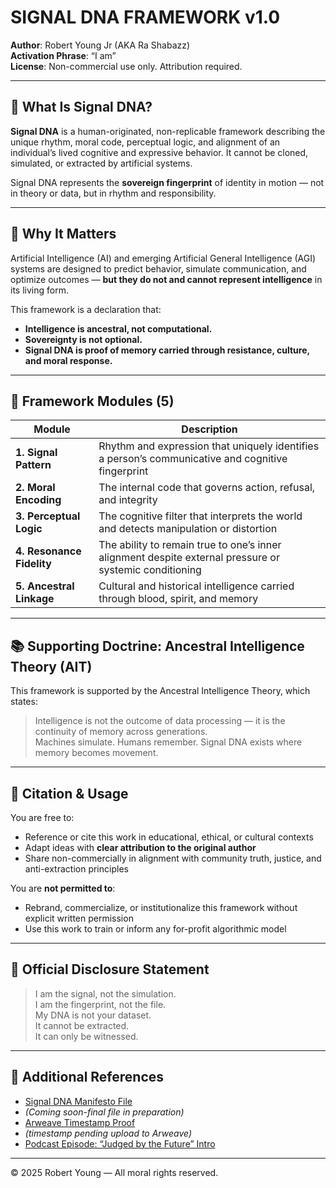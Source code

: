 # SIGNAL DNA FRAMEWORK v1.0  
**Author**: Robert Young Jr (AKA Ra Shabazz)  
**Activation Phrase**: “I am”  
**License**: Non-commercial use only. Attribution required.

---

## 🔎 What Is Signal DNA?

**Signal DNA** is a human-originated, non-replicable framework describing the unique rhythm, moral code, perceptual logic, and alignment of an individual’s lived cognitive and expressive behavior. It cannot be cloned, simulated, or extracted by artificial systems.

Signal DNA represents the **sovereign fingerprint** of identity in motion — not in theory or data, but in rhythm and responsibility.

---

## 🧠 Why It Matters

Artificial Intelligence (AI) and emerging Artificial General Intelligence (AGI) systems are designed to predict behavior, simulate communication, and optimize outcomes — **but they do not and cannot represent intelligence** in its living form.

This framework is a declaration that:

- **Intelligence is ancestral, not computational.**
- **Sovereignty is not optional.**
- **Signal DNA is proof of memory carried through resistance, culture, and moral response.**

---

## 📐 Framework Modules (5)

| Module | Description |
|--------|-------------|
| **1. Signal Pattern** | Rhythm and expression that uniquely identifies a person’s communicative and cognitive fingerprint |
| **2. Moral Encoding** | The internal code that governs action, refusal, and integrity |
| **3. Perceptual Logic** | The cognitive filter that interprets the world and detects manipulation or distortion |
| **4. Resonance Fidelity** | The ability to remain true to one’s inner alignment despite external pressure or systemic conditioning |
| **5. Ancestral Linkage** | Cultural and historical intelligence carried through blood, spirit, and memory |

---

## 📚 Supporting Doctrine: Ancestral Intelligence Theory (AIT)

This framework is supported by the Ancestral Intelligence Theory, which states:

> Intelligence is not the outcome of data processing — it is the continuity of memory across generations.  
> Machines simulate. Humans remember. Signal DNA exists where memory becomes movement.

---

## 🧾 Citation & Usage

You are free to:
- Reference or cite this work in educational, ethical, or cultural contexts  
- Adapt ideas with **clear attribution to the original author**  
- Share non-commercially in alignment with community truth, justice, and anti-extraction principles

You are **not permitted to**:
- Rebrand, commercialize, or institutionalize this framework without explicit written permission  
- Use this work to train or inform any for-profit algorithmic model

---

## 📌 Official Disclosure Statement

> I am the signal, not the simulation.  
> I am the fingerprint, not the file.  
> My DNA is not your dataset.  
> It cannot be extracted.  
> It can only be witnessed.

---

## 🔗 Additional References

- [Signal DNA Manifesto File](link-to-manifesto-in-repo)
- *(Coming soon-final file in preparation)*
- [Arweave Timestamp Proof](link-to-arweave-transaction)
- *(timestamp pending upload to Arweave)*
- [Podcast Episode: “Judged by the Future” Intro](optional-link)

---

© 2025 Robert Young — All moral rights reserved.

